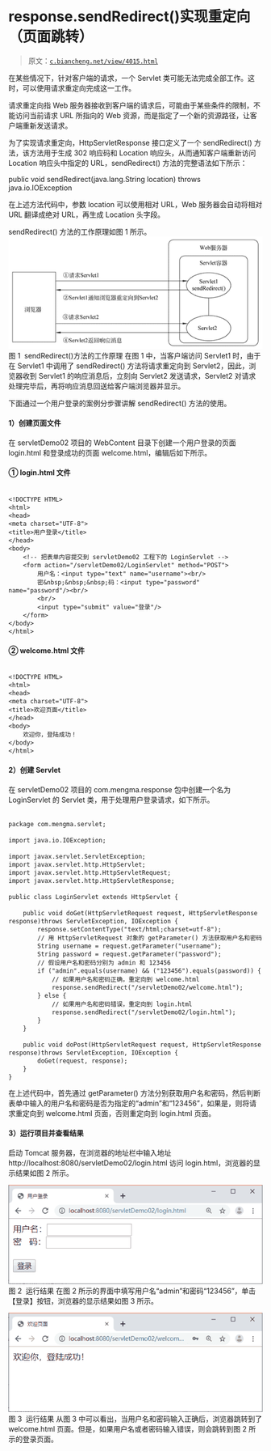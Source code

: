 # response.sendRedirect()实现重定向（页面跳转）

> 原文：[`c.biancheng.net/view/4015.html`](http://c.biancheng.net/view/4015.html)

在某些情况下，针对客户端的请求，一个 Servlet 类可能无法完成全部工作。这时，可以使用请求重定向完成这一工作。

请求重定向指 Web 服务器接收到客户端的请求后，可能由于某些条件的限制，不能访问当前请求 URL 所指向的 Web 资源，而是指定了一个新的资源路径，让客户端重新发送请求。

为了实现请求重定向，HttpServletResponse 接口定义了一个 sendRedirect() 方法，该方法用于生成 302 响应码和 Location 响应头，从而通知客户端重新访问 Location 响应头中指定的 URL，sendRedirect() 方法的完整语法如下所示：

public void sendRedirect(java.lang.String location) throws java.io.IOException

在上述方法代码中，参数 location 可以使用相对 URL，Web 服务器会自动将相对 URL 翻译成绝对 URL，再生成 Location 头字段。

sendRedirect() 方法的工作原理如图 1 所示。
![sendRedirect()方法的工作原理](img/1fe24cb6607f4b110d4876dcfcab7015.png)
图 1  sendRedirect()方法的工作原理
在图 1 中，当客户端访问 Servlet1 时，由于在 Servlet1 中调用了 sendRedirect() 方法将请求重定向到 Servlet2，因此，浏览器收到 Servlet1 的响应消息后，立刻向 Servlet2 发送请求，Servlet2 对请求处理完毕后，再将响应消息回送给客户端浏览器并显示。

下面通过一个用户登录的案例分步骤讲解 sendRedirect() 方法的使用。

#### 1）创建页面文件

在 servletDemo02 项目的 WebContent 目录下创建一个用户登录的页面 login.html 和登录成功的页面 welcome.html，编辑后如下所示。

#### ① login.html 文件

```

<!DOCTYPE HTML>
<html>
<head>
<meta charset="UTF-8">
<title>用户登录</title>
</head>
<body>
    <!-- 把表单内容提交到 servletDemo02 工程下的 LoginServlet -->
    <form action="/servletDemo02/LoginServlet" method="POST">
        用户名：<input type="text" name="username"><br/>
        密&nbsp;&nbsp;&nbsp;码：<input type="password" name="password"/><br/>
        <br/>
        <input type="submit" value="登录"/>
    </form>
</body>
</html>
```

#### ② welcome.html 文件

```

<!DOCTYPE HTML>
<html>
<head>
<meta charset="UTF-8">
<title>欢迎页面</title>
</head>
<body>
    欢迎你，登陆成功！
</body>
</html>
```

#### 2）创建 Servlet

在 servletDemo02 项目的 com.mengma.response 包中创建一个名为 LoginServlet 的 Servlet 类，用于处理用户登录请求，如下所示。

```

package com.mengma.servlet;

import java.io.IOException;

import javax.servlet.ServletException;
import javax.servlet.http.HttpServlet;
import javax.servlet.http.HttpServletRequest;
import javax.servlet.http.HttpServletResponse;

public class LoginServlet extends HttpServlet {

    public void doGet(HttpServletRequest request, HttpServletResponse response)throws ServletException, IOException {
        response.setContentType("text/html;charset=utf-8");
        // 用 HttpServletRequest 对象的 getParameter() 方法获取用户名和密码
        String username = request.getParameter("username");
        String password = request.getParameter("password");
        // 假设用户名和密码分别为 admin 和 123456
        if ("admin".equals(username) && ("123456").equals(password)) {
            // 如果用户名和密码正确，重定向到 welcome.html
            response.sendRedirect("/servletDemo02/welcome.html");
        } else {
            // 如果用户名和密码错误，重定向到 login.html
            response.sendRedirect("/servletDemo02/login.html");
        }
    }

    public void doPost(HttpServletRequest request, HttpServletResponse response)throws ServletException, IOException {
        doGet(request, response);
    }
}
```

在上述代码中，首先通过 getParameter() 方法分别获取用户名和密码，然后判断表单中输入的用户名和密码是否为指定的“admin”和“123456”，如果是，则将请求重定向到 welcome.html 页面，否则重定向到 login.html 页面。

#### 3）运行项目并查看结果

启动 Tomcat 服务器，在浏览器的地址栏中输入地址 http://localhost:8080/servletDemo02/login.html 访问 login.html，浏览器的显示结果如图 2 所示。

![运行结果](img/6f0828d5e22024c6ebecf45f3b13c1df.png)
图 2  运行结果
在图 2 所示的界面中填写用户名“admin”和密码“123456”，单击【登录】按钮，浏览器的显示结果如图 3 所示。

![运行结果](img/b578b7089e3781616e90be7440b579bb.png)
图 3  运行结果
从图 3 中可以看出，当用户名和密码输入正确后，浏览器跳转到了 welcome.html 页面。但是，如果用户名或者密码输入错误，则会跳转到图 2 所示的登录页面。